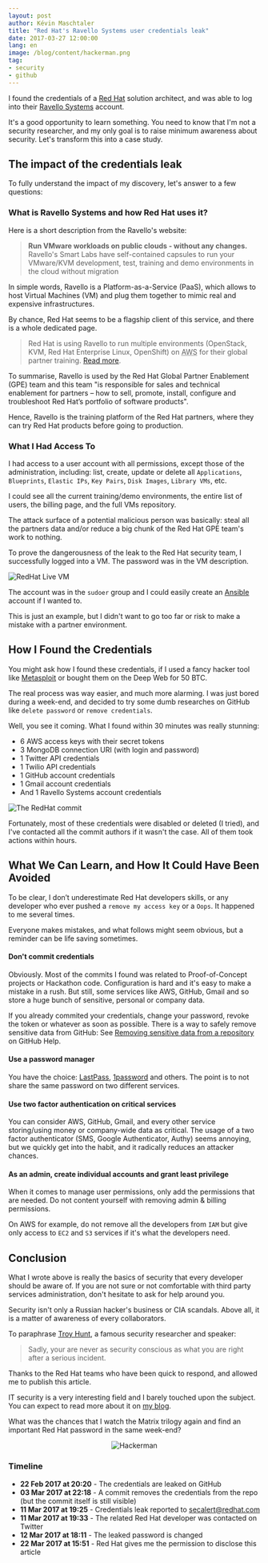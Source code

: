 ```yaml
---
layout: post
author: Kévin Maschtaler
title: "Red Hat's Ravello Systems user credentials leak"
date: 2017-03-27 12:00:00
lang: en
image: /blog/content/hackerman.png
tag:
- security
- github
---
```

I found the credentials of a [Red Hat](https://www.redhat.com/) solution architect, and was able to log into their [Ravello Systems](https://www.ravellosystems.com/) account.

It's a good opportunity to learn something.
You need to know that I'm not a security researcher, and my only goal is to raise minimum awareness about security.
Let's transform this into a case study.
<!--more-->

## The impact of the credentials leak

To fully understand the impact of my discovery, let's answer to a few questions:

### What is Ravello Systems and how Red Hat uses it?

Here is a short description from the Ravello's website:

> **Run VMware workloads on public clouds - without any changes.**
Ravello's Smart Labs have self-contained capsules to run your VMware/KVM development, test, training and demo environments in the cloud without migration

In simple words, Ravello is a Platform-as-a-Service (PaaS), which allows to host Virtual Machines (VM) and plug them together to mimic real and expensive infrastructures.

By chance, Red Hat seems to be a flagship client of this service, and there is a whole dedicated page.

> Red Hat is using Ravello to run multiple environments (OpenStack, KVM, Red Hat Enterprise Linux, OpenShift) on <abbr title="Amazon Web Services">AWS</abbr> for their global partner training. [Read more](https://www.ravellosystems.com/customer-case-studies/virtual-training-lab-red-hat).

To summarise, Ravello is used by the Red Hat Global Partner Enablement (GPE) team and this team "is responsible for sales and technical enablement for partners – how to sell, promote, install, configure and troubleshoot Red Hat’s portfolio of software products".

Hence, Ravello is the training platform of the Red Hat partners, where they can try Red Hat products before going to production.

### What I Had Access To

I had access to a user account with all permissions, except those of the administration, including: list, create, update or delete all `Applications`, `Blueprints`, `Elastic IPs`, `Key Pairs`, `Disk Images`, `Library VMs`, etc.

I could see all the current training/demo environments, the entire list of users, the billing page, and the full VMs repository.

The attack surface of a potential malicious person was basically: steal all the partners data and/or reduce a big chunk of the Red Hat GPE team's work to nothing.

To prove the dangerousness of the leak to the Red Hat security team, I successfully logged into a VM. The password was in the VM description.

![RedHat Live VM](/blog/content/redhat-live-vm.png)

The account was in the `sudoer` group and I could easily create an [Ansible](https://www.ansible.com/tower) account if I wanted to.

This is just an example, but I didn't want to go too far or risk to make a mistake with a partner environment.


## How I Found the Credentials

You might ask how I found these credentials, if I used a fancy hacker tool like [Metasploit](https://www.metasploit.com/) or bought them on the Deep Web for 50 BTC.

The real process was way easier, and much more alarming. I was just bored during a week-end, and decided to try some dumb researches on GitHub like `delete password` or `remove credentials`.

Well, you see it coming. What I found within 30 minutes was really stunning:

- 6 AWS access keys with their secret tokens
- 3 MongoDB connection URI (with login and password)
- 1 Twitter API credentials
- 1 Twilio API credentials
- 1 GitHub account credentials
- 1 Gmail account credentials
- And 1 Ravello Systems account credentials

![The RedHat commit](/blog/content/redhat-commit.png)

Fortunately, most of these credentials were disabled or deleted (I tried), and I've contacted all the commit authors if it wasn't the case.
All of them took actions within hours.

## What We Can Learn, and How It Could Have Been Avoided

To be clear, I don’t underestimate Red Hat developers skills, or any developer who ever pushed a `remove my access key` or a `Oops`.
It happened to me several times.

Everyone makes mistakes, and what follows might seem obvious, but a reminder can be life saving sometimes.

#### Don't commit credentials

Obviously. Most of the commits I found was related to Proof-of-Concept projects or Hackathon code.
Configuration is hard and it's easy to make a mistake in a rush.
But still, some services like AWS, GitHub, Gmail and so store a huge bunch of sensitive, personal or company data.

If you already commited your credentials, change your password, revoke the token or whatever as soon as possible.
There is a way to safely remove sensitive data from GitHub: See [Removing sensitive data from a repository](https://help.github.com/articles/removing-sensitive-data-from-a-repository/) on GitHub Help.

#### Use a password manager
You have the choice: [LastPass](https://www.lastpass.com), [1password](https://1password.com/) and others.
The point is to not share the same password on two different services.

#### Use two factor authentication on critical services

You can consider AWS, GitHub, Gmail, and every other service storing/using money or company-wide data as critical.
The usage of a two factor authenticator (SMS, Google Authenticator, Authy) seems annoying, but we quickly get into the habit, and it radically reduces an attacker chances.

#### As an admin, create individual accounts and grant least privilege
When it comes to manage user permissions, only add the permissions that are needed. Do not content yourself with removing admin & billing permissions.

On AWS for example, do not remove all the developers from `IAM` but give only access to `EC2` and `S3` services if it's what the developers need.

## Conclusion
What I wrote above is really the basics of security that every developer should be aware of.
If you are not sure or not comfortable with third party services administration, don't hesitate to ask for help around you.

Security isn't only a Russian hacker's business or CIA scandals. Above all, it is a matter of awareness of every collaborators.

To paraphrase [Troy Hunt](https://www.troyhunt.com), a famous security researcher and speaker:

> Sadly, your are never as security conscious as what you are right after a serious incident.

Thanks to the Red Hat teams who have been quick to respond, and allowed me to publish this article.

IT security is a very interesting field and I barely touched upon the subject. You can expect to read more about it on [my blog](https://www.kmaschta.me/blog/).


What was the chances that I watch the Matrix trilogy again and find an important Red Hat password in the same week-end?

<center>
    <img alt="Hackerman" src="/blog/content/hackerman.png" />
</center>

### Timeline

- **22 Feb 2017 at 20:20** - The credentials are leaked on GitHub
- **03 Mar 2017 at 22:18** - A commit removes the credentials from the repo (but the commit itself is still visible)
- **11 Mar 2017 at 19:25** - Credentials leak reported to secalert@redhat.com
- **11 Mar 2017 at 19:33** - The related Red Hat developer was contacted on Twitter
- **12 Mar 2017 at 18:11** - The leaked password is changed
- **22 Mar 2017 at 15:51** - Red Hat gives me the permission to disclose this article
